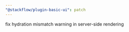 ```yaml
---
"@stackflow/plugin-basic-ui": patch
---
```


fix hydration mismatch warning in server-side rendering
